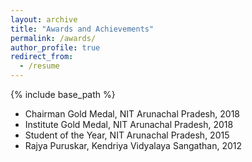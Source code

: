 ```yaml
---
layout: archive
title: "Awards and Achievements"
permalink: /awards/
author_profile: true
redirect_from:
  - /resume
---
```


{% include base_path %}

* Chairman Gold Medal, NIT Arunachal Pradesh, 2018
* Institute Gold Medal, NIT Arunachal Pradesh, 2018
* Student of the Year, NIT Arunachal Pradesh, 2015
* Rajya Puruskar, Kendriya Vidyalaya Sangathan, 2012
